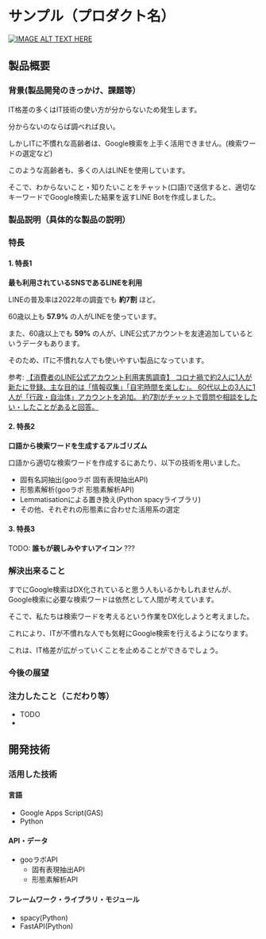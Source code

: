 # サンプル（プロダクト名）

[![IMAGE ALT TEXT HERE](https://jphacks.com/wp-content/uploads/2022/08/JPHACKS2022_ogp.jpg)](https://www.youtube.com/watch?v=LUPQFB4QyVo)

## 製品概要
### 背景(製品開発のきっかけ、課題等）

IT格差の多くはIT技術の使い方が分からないため発生します。

分からないのならば調べれば良い。

しかしITに不慣れな高齢者は、Google検索を上手く活用できません。(検索ワードの選定など)

このような高齢者も、多くの人はLINEを使用しています。

そこで、わからないこと・知りたいことをチャット(口語)で送信すると、適切なキーワードでGoogle検索した結果を返すLINE Botを作成しました。

### 製品説明（具体的な製品の説明）
### 特長
#### 1. 特長1

**最も利用されているSNSであるLINEを利用**

LINEの普及率は2022年の調査でも **約7割** ほど。

60歳以上も **57.9%** の人がLINEを使っています。

また、60歳以上でも **59%** の人が、LINE公式アカウントを友達追加しているというデータもあります。

そのため、ITに不慣れな人でも使いやすい製品になっています。

参考: [【消費者のLINE公式アカウント利用実態調査】
コロナ禍で約2人に1人が新たに登録、主な目的は「情報収集」「自宅時間を楽しむ」。 60代以上の3人に1人が「行政・自治体」アカウントを追加。 約7割がチャットで質問や相談をしたい・したことがあると回答。
](https://mobilus.co.jp/press-release/24414)

#### 2. 特長2

**口語から検索ワードを生成するアルゴリズム** 

口語から適切な検索ワードを作成するにあたり、以下の技術を用いました。

- 固有名詞抽出(gooラボ 固有表現抽出API)
- 形態素解析(gooラボ 形態素解析API)
- Lemmatisationによる置き換え(Python spacyライブラリ)
- その他、それぞれの形態素に合わせた活用系の選定

#### 3. 特長3

TODO: **誰もが親しみやすいアイコン** ???

### 解決出来ること

すでにGoogle検索はDX化されていると思う人もいるかもしれませんが、Google検索に必要な検索ワードは依然として人間が考えています。

そこで、私たちは検索ワードを考えるという作業をDX化しようと考えました。

これにより、ITが不慣れな人でも気軽にGoogle検索を行えるようになります。

これは、IT格差が広がっていくことを止めることができるでしょう。

### 今後の展望
### 注力したこと（こだわり等）
* TODO
* 

## 開発技術
### 活用した技術

#### 言語
* Google Apps Script(GAS)
* Python

#### API・データ
* gooラボAPI
  * 固有表現抽出API
  * 形態素解析API

#### フレームワーク・ライブラリ・モジュール
* spacy(Python)
* FastAPI(Python)

<!-- #### デバイス
* 
*  -->

<!-- ### 独自技術
#### ハッカソンで開発した独自機能・技術
* 独自で開発したものの内容をこちらに記載してください
* 特に力を入れた部分をファイルリンク、またはcommit_idを記載してください。 -->

<!-- #### 製品に取り入れた研究内容（データ・ソフトウェアなど）（※アカデミック部門の場合のみ提出必須）
* 
*  -->
